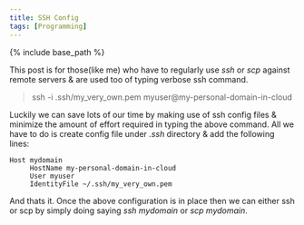 ```yaml
---
title: SSH Config
tags: [Programming]
---
```

{% include base_path %}

This post is for those(like me) who have to regularly use *ssh* or *scp* against remote servers & are used too of typing verbose ssh command.

> ssh -i .ssh/my_very_own.pem myuser@my-personal-domain-in-cloud

Luckily we can save lots of our time by making use of ssh config files & minimize the amount of effort required in typing the above command. All we have to do is create config file under *_.ssh_* directory & add the following lines:

```
Host mydomain
     HostName my-personal-domain-in-cloud
     User myuser
     IdentityFile ~/.ssh/my_very_own.pem
```

And thats it. Once the above configuration is in place then we can either ssh or scp by simply doing saying _ssh mydomain_ or _scp mydomain_.